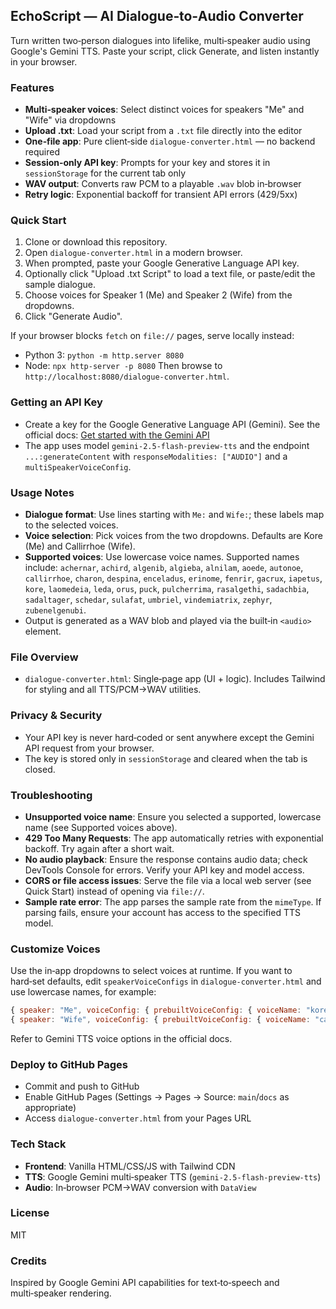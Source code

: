 ## EchoScript — AI Dialogue‑to‑Audio Converter

Turn written two‑person dialogues into lifelike, multi‑speaker audio using Google's Gemini TTS. Paste your script, click Generate, and listen instantly in your browser.

### Features
- **Multi‑speaker voices**: Select distinct voices for speakers "Me" and "Wife" via dropdowns
- **Upload .txt**: Load your script from a `.txt` file directly into the editor
- **One‑file app**: Pure client‑side `dialogue-converter.html` — no backend required
- **Session‑only API key**: Prompts for your key and stores it in `sessionStorage` for the current tab only
- **WAV output**: Converts raw PCM to a playable `.wav` blob in‑browser
- **Retry logic**: Exponential backoff for transient API errors (429/5xx)

### Quick Start
1. Clone or download this repository.
2. Open `dialogue-converter.html` in a modern browser.
3. When prompted, paste your Google Generative Language API key.
4. Optionally click "Upload .txt Script" to load a text file, or paste/edit the sample dialogue.
5. Choose voices for Speaker 1 (Me) and Speaker 2 (Wife) from the dropdowns.
6. Click "Generate Audio".

If your browser blocks `fetch` on `file://` pages, serve locally instead:
- Python 3: `python -m http.server 8080`
- Node: `npx http-server -p 8080`
Then browse to `http://localhost:8080/dialogue-converter.html`.

### Getting an API Key
- Create a key for the Google Generative Language API (Gemini). See the official docs: [Get started with the Gemini API](https://ai.google.dev/)
- The app uses model `gemini-2.5-flash-preview-tts` and the endpoint `...:generateContent` with `responseModalities: ["AUDIO"]` and a `multiSpeakerVoiceConfig`.

### Usage Notes
- **Dialogue format**: Use lines starting with `Me:` and `Wife:`; these labels map to the selected voices.
- **Voice selection**: Pick voices from the two dropdowns. Defaults are Kore (Me) and Callirrhoe (Wife).
- **Supported voices**: Use lowercase voice names. Supported names include: `achernar`, `achird`, `algenib`, `algieba`, `alnilam`, `aoede`, `autonoe`, `callirrhoe`, `charon`, `despina`, `enceladus`, `erinome`, `fenrir`, `gacrux`, `iapetus`, `kore`, `laomedeia`, `leda`, `orus`, `puck`, `pulcherrima`, `rasalgethi`, `sadachbia`, `sadaltager`, `schedar`, `sulafat`, `umbriel`, `vindemiatrix`, `zephyr`, `zubenelgenubi`.
- Output is generated as a WAV blob and played via the built‑in `<audio>` element.

### File Overview
- `dialogue-converter.html`: Single‑page app (UI + logic). Includes Tailwind for styling and all TTS/PCM→WAV utilities.

### Privacy & Security
- Your API key is never hard‑coded or sent anywhere except the Gemini API request from your browser.
- The key is stored only in `sessionStorage` and cleared when the tab is closed.

### Troubleshooting
- **Unsupported voice name**: Ensure you selected a supported, lowercase name (see Supported voices above).
- **429 Too Many Requests**: The app automatically retries with exponential backoff. Try again after a short wait.
- **No audio playback**: Ensure the response contains audio data; check DevTools Console for errors. Verify your API key and model access.
- **CORS or file access issues**: Serve the file via a local web server (see Quick Start) instead of opening via `file://`.
- **Sample rate error**: The app parses the sample rate from the `mimeType`. If parsing fails, ensure your account has access to the specified TTS model.

### Customize Voices
Use the in‑app dropdowns to select voices at runtime. If you want to hard‑set defaults, edit `speakerVoiceConfigs` in `dialogue-converter.html` and use lowercase names, for example:
```js
{ speaker: "Me", voiceConfig: { prebuiltVoiceConfig: { voiceName: "kore" } } }
{ speaker: "Wife", voiceConfig: { prebuiltVoiceConfig: { voiceName: "callirrhoe" } } }
```
Refer to Gemini TTS voice options in the official docs.

### Deploy to GitHub Pages
- Commit and push to GitHub
- Enable GitHub Pages (Settings → Pages → Source: `main`/`docs` as appropriate)
- Access `dialogue-converter.html` from your Pages URL

### Tech Stack
- **Frontend**: Vanilla HTML/CSS/JS with Tailwind CDN
- **TTS**: Google Gemini multi‑speaker TTS (`gemini-2.5-flash-preview-tts`)
- **Audio**: In‑browser PCM→WAV conversion with `DataView`

### License
MIT

### Credits
Inspired by Google Gemini API capabilities for text‑to‑speech and multi‑speaker rendering.

